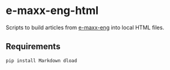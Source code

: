 # e-maxx-eng-html

Scripts to build articles from [e-maxx-eng](https://github.com/e-maxx-eng/e-maxx-eng) into local HTML files.

## Requirements

```shell
pip install Markdown dload
```
